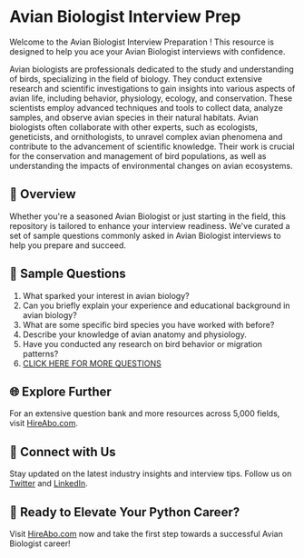 # Avian Biologist Interview Prep

Welcome to the Avian Biologist Interview Preparation ! This resource is designed to help you ace your Avian Biologist interviews with confidence.

Avian biologists are professionals dedicated to the study and understanding of birds, specializing in the field of biology. They conduct extensive research and scientific investigations to gain insights into various aspects of avian life, including behavior, physiology, ecology, and conservation. These scientists employ advanced techniques and tools to collect data, analyze samples, and observe avian species in their natural habitats. Avian biologists often collaborate with other experts, such as ecologists, geneticists, and ornithologists, to unravel complex avian phenomena and contribute to the advancement of scientific knowledge. Their work is crucial for the conservation and management of bird populations, as well as understanding the impacts of environmental changes on avian ecosystems.

## 🚀 Overview

Whether you're a seasoned Avian Biologist or just starting in the field, this repository is tailored to enhance your interview readiness. We've curated a set of sample questions commonly asked in Avian Biologist interviews to help you prepare and succeed.

## 📝 Sample Questions

1. What sparked your interest in avian biology?
2. Can you briefly explain your experience and educational background in avian biology?
3. What are some specific bird species you have worked with before?
4. Describe your knowledge of avian anatomy and physiology.
5. Have you conducted any research on bird behavior or migration patterns?
6. [CLICK HERE FOR MORE QUESTIONS](https://hireabo.com/job/5_1_35/Avian%20Biologist)

## 🌐 Explore Further

For an extensive question bank and more resources across 5,000 fields, visit [HireAbo.com](https://www.hireabo.com).

## 📱 Connect with Us

Stay updated on the latest industry insights and interview tips. Follow us on [Twitter](https://twitter.com/hireabo) and [LinkedIn](https://www.linkedin.com/in/hire-abo-3609972a8/).

## 🚀 Ready to Elevate Your Python Career?

Visit [HireAbo.com](https://www.hireabo.com) now and take the first step towards a successful Avian Biologist career!